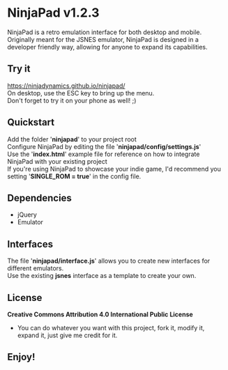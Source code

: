 # NinjaPad v1.2.3
NinjaPad is a retro emulation interface for both desktop and mobile.  
Originally meant for the JSNES emulator, NinjaPad is designed in a developer
friendly way, allowing for anyone to expand its capabilities.  

## Try it
https://ninjadynamics.github.io/ninjapad/  
On desktop, use the ESC key to bring up the menu.  
Don't forget to try it on your phone as well! ;)  

## Quickstart
Add the folder '**ninjapad**' to your project root  
Configure NinjaPad by editing the file '**ninjapad/config/settings.js**'  
Use the '**index.html**' example file for reference on how to integrate NinjaPad with your existing project  
If you're using NinjaPad to showcase your indie game, I'd recommend you setting '**SINGLE_ROM = true**'
in the config file.  

## Dependencies
- jQuery  
- Emulator

## Interfaces
The file '**ninjapad/interface.js**' allows you to create new interfaces for different emulators.  
Use the existing **jsnes** interface as a template to create your own.  

## License
**Creative Commons Attribution 4.0 International Public License**  
- You can do whatever you want with this project, fork it, modify it, expand it, just give me credit for it.  

## Enjoy!
